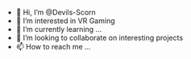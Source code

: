 - 👋 Hi, I’m @Devils-Scorn
- 👀 I’m interested in VR Gaming
- 🌱 I’m currently learning ...
- 💞️ I’m looking to collaborate on interesting projects
- 📫 How to reach me ...

<!---
Devils-Scorn/Devils-Scorn is a ✨ special ✨ repository because its `README.md` (this file) appears on your GitHub profile.
You can click the Preview link to take a look at your changes.
--->
